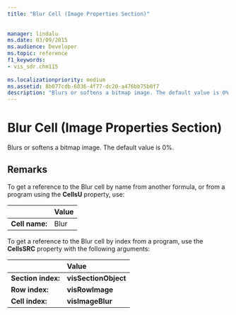 ```yaml
---
title: "Blur Cell (Image Properties Section)"
 
 
manager: lindalu
ms.date: 03/09/2015
ms.audience: Developer
ms.topic: reference
f1_keywords:
- vis_sdr.chm115
 
ms.localizationpriority: medium
ms.assetid: 8b077cdb-6036-4f77-dc20-a476bb75b0f7
description: "Blurs or softens a bitmap image. The default value is 0%."
---
```


# Blur Cell (Image Properties Section)

Blurs or softens a bitmap image. The default value is 0%.
  
## Remarks

To get a reference to the Blur cell by name from another formula, or from a program using the **CellsU** property, use: 
  
||Value |
|:-----|:-----|
| **Cell name:**  <br/> | Blur  <br/> |
   
To get a reference to the Blur cell by index from a program, use the **CellsSRC** property with the following arguments: 
  
||Value |
|:-----|:-----|
| **Section index:**  <br/> |**visSectionObject** <br/> |
| **Row index:**  <br/> |**visRowImage** <br/> |
| **Cell index:**  <br/> |**visImageBlur** <br/> |
   

